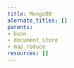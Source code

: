 ```yaml
---
title: MongoDB
alernate_titles: []
parents:
- bson
- document_store
- map_reduce
resources: []
---
```



